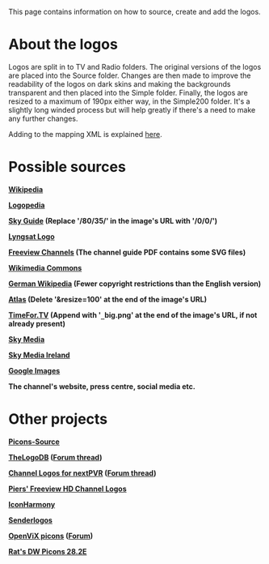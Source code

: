 This page contains information on how to source, create and add the logos.

# About the logos #
Logos are split in to TV and Radio folders. The original versions of the logos are placed into the Source folder. Changes are then made to improve the readability of the logos on dark skins and making the backgrounds transparent and then placed into the Simple folder. Finally, the logos are resized to a maximum of 190px either way, in the Simple200 folder. It's a slightly long winded process but will help greatly if there's a need to make any further changes.

Adding to the mapping XML is explained [here](http://forum.team-mediaportal.com/threads/logomanager-0-0-0-1-31-05-2013.119376/).

# Possible sources #

**[Wikipedia](http://en.wikipedia.org/wiki/Category:British_television_logos)**

**[Logopedia](http://logos.wikia.com/wiki/Category:Television_channels_in_the_United_Kingdom)**

**[Sky Guide](http://tv.sky.com/tv-guide) (Replace '/80/35/' in the image's URL with '/0/0/')**

**[Lyngsat Logo](http://www.lyngsat-logo.com/tvcountry/uk.html)**

**[Freeview Channels](http://www.freeview.co.uk/whats-on/channels) (The channel guide PDF contains some SVG files)**

**[Wikimedia Commons](http://commons.wikimedia.org/wiki/Category:Television_channels_from_the_United_Kingdom)**

**[German Wikipedia](http://de.wikipedia.org/wiki/Kategorie:Datei:Logo_%28Fernsehsender%29) (Fewer copyright restrictions than the English version)**

**[Atlas](http://atlas.metabroadcast.com/#widgets) (Delete '&resize=100' at the end of the image's URL)**

**[TimeFor.TV](http://en.timefor.tv/) (Append with '`_`big.png' at the end of the image's URL, if not already present)**

**[Sky Media](http://www.skymedia.co.uk/brands/index.aspx)**

**[Sky Media Ireland](http://www.skymedia.ie/channels/index.aspx)**

**[Google Images](https://www.google.co.uk/imghp?hl=en)**

**The channel's website, press centre, social media etc.**

# Other projects #

**[Picons-Source](https://github.com/picons/picons-source)**

**[TheLogoDB](http://www.thelogodb.com/country.php?c=United%20Kingdom) ([Forum thread](http://forum.kodi.tv/showthread.php?tid=228026))**

**[Channel Logos for nextPVR](http://www.nextpvr.com/nwiki/pmwiki.php?n=Media.ChannelLogos) ([Forum thread](http://forums.nextpvr.com/showthread.php?54151-UK-Freeview-amp-Freesat-Channel-Logos))**

**[Piers' Freeview HD Channel Logos](http://forum.kodi.tv/showthread.php?tid=217251)**

**[IconHarmony](http://www.iconharmony.com/icons/home)**

**[Senderlogos](https://github.com/3PO/Senderlogos)**

**[OpenViX picons](http://openvix.co.uk/index.php?dir=***Picons***/) ([Forum](http://www.world-of-satellite.com/forumdisplay.php?35-Picons))**

**[Rat's DW Picons 28.2E](https://www.digitalworldz.co.uk/picons-501/379557-download-rats-dw-picons.html)**

